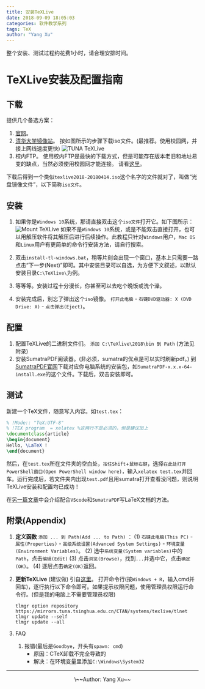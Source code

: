 ```yaml
---
title: 安装TeXLive
date: 2018-09-09 18:05:03
categories: 软件教学系列
tags: TeX
author: "Yang Xu"
---
```


整个安装、测试过程约花费1小时，请合理安排时间。

<!--more-->
# TeXLive安装及配置指南

## 下载
提供几个备选方案：

1. [官网](https://tug.org/texlive/)。
2. [清华大学镜像站](https://mirrors.tuna.tsinghua.edu.cn/)。
按如图所示的步骤下载iso文件。(最推荐。使用校园网，并接上网线速度更快)
![TUNA TeXLive](/figure/TeX/tuna_TeXLive.png)
3. 校内FTP。
使用校内FTP是最快的下载方式，但是可能存在版本老旧和地址易变的缺点，当然必须使用校园网才能连接。
请看[这里](/2018/09/17/UseFTP/#FTP%E7%AB%99%E7%82%B9%E5%9C%B0%E5%9D%80)。

下载后得到一个类似``texlive2018-20180414.iso``这个名字的文件就对了，叫做“光盘镜像文件”，以下简称``iso文件``。

## 安装
1. 如果你是``Windows 10``系统，那请直接双击这个``iso文件``打开它。如下图所示：
![Mount TeXLive](/figure/TeX/mount_TeXLive.png)
如果不是``Windows 10``系统，或是不能双击直接打开，也可以用解压软件将其解压后进行后续操作。此教程只针对``Windows``用户，``Mac OS``和``Linux``用户有更简单的命令行安装方法，请自行搜索。

2. 双击``install-tl-windows.bat``，稍等片刻会出现一个窗口，基本上只需要一路点击“下一步(Next)”即可。其中安装目录可以自选，为方便下文叙述，以默认安装目录``C:\TeXlive\``为例。

3. 等等等。安装过程十分漫长，你甚至可以去吃个晚饭或洗个澡。

4. 安装完成后，别忘了弹出这个``iso``镜像。
``打开此电脑`` - ``右键DVD驱动器: X (DVD Drive: X)`` - ``点击弹出(Eject)``。

## 配置
1. 配置TeXLive的二进制文件们。
   ``添加 C:\TeXlive\2018\bin 到 Path`` (方法见附录)
2. 安装SumatraPDF阅读器。(非必须，sumatra的优点是可以实时刷新pdf。)
   到[SumatraPDF官网](https://www.sumatrapdfreader.org/download-free-pdf-viewer.html)下载对应你电脑系统的安装包，如``SumatraPDF-x.x.x-64-install.exe``的这个文件。下载后，双击安装即可。
<!--   (2) 解压压缩包，将里面的``SumatraPDF.exe``复制粘贴到一个你记得的地方，你可以选择重命名以方便命令行使用。比如``C:\D\study\SumatraPDF\sumatra.exe``
   (3) ``添加 C:\D\study\SumatraPDF\sumatra.exe 到 Path``
-->

## 测试
新建一个TeX文件，随意写入内容。如``test.tex``：
```LaTeX
% !Mode:: "TeX:UTF-8"
% !TEX program  = xelatex %这两行不是必须的，但是建议加上
\documentclass{article}
\begin{document}
Hello, \LaTeX !
\end{document}
```

然后，在``test.tex``所在文件夹的空白处，``按住Shift``+``鼠标右键``，选择``在此处打开PowerShell窗口(Open PowerShell window here)``，输入``xelatex test.tex``并回车。运行完成后，若文件夹内出现``test.pdf``且用sumatra打开查看没问题，则说明TeXLive安装和配置均已成功！

在[另一篇文章](/2018/09/10/ConfigVSCode/)中会介绍配合``VScode``和``SumatraPDF``写LaTeX文档的方法。

## 附录(Appendix)
1. **定义函数** ``添加 ... 到 Path(Add ... to Path)`` ：
   (1) ``右键此电脑(This PC)`` - ``属性(Properties)`` - ``高级系统设置(Advanced System Settings)`` - ``环境变量(Environment Variables)``。
   (2) 选中``系统变量(System variables)``中的``Path``，点击``编辑(Edit)``
   (3) 点击``浏览(Browse)``，找到`` ... ``并选中它，点击``确定(OK)``。
   (4) 逐层点击``确定(OK)``返回。

2. **更新TeXLive** (建议做)
   引自[这里](https://mirror.tuna.tsinghua.edu.cn/help/CTAN/)。
   打开命令行(按``Windows + R``，输入cmd并回车)，逐行执行以下命令即可。如果提示权限问题，使用管理员权限运行命令行。(但是我的电脑上不需要管理员权限)
   ```shell
   tlmgr option repository https://mirrors.tuna.tsinghua.edu.cn/CTAN/systems/texlive/tlnet
   tlmgr update --self
   tlmgr update --all
   ```

3. FAQ
   1. 报错(最后是`` Goodbye ``，开头有`` spawn: cmd ``)
      - 原因：CTeX卸载不完全导致的
      - 解决：在环境变量里添加`` C:\Windows\System32 ``

---
<center>\~~Author: Yang Xu~~</center>
